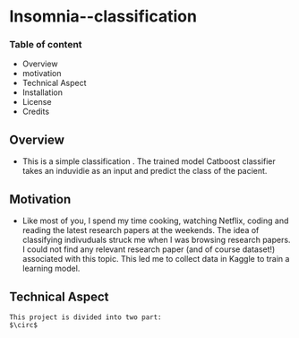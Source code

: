 # Insomnia--classification
### Table of content
- Overview
- motivation
- Technical Aspect
- Installation
- License
- Credits
## Overview
- This is a simple classification . The trained model Catboost classifier takes an induvidie as an input and predict the class of the pacient.
## Motivation 
- Like most of you, I spend my time cooking, watching Netflix, coding and reading the latest research papers at the weekends. The idea of classifying indivuduals struck me when I   was browsing research papers. I could not find any relevant research paper (and of course dataset!) associated with this topic. This led me to collect data in Kaggle to train a   learning model.
## Technical Aspect 
    This project is divided into two part:
    $\circ$
